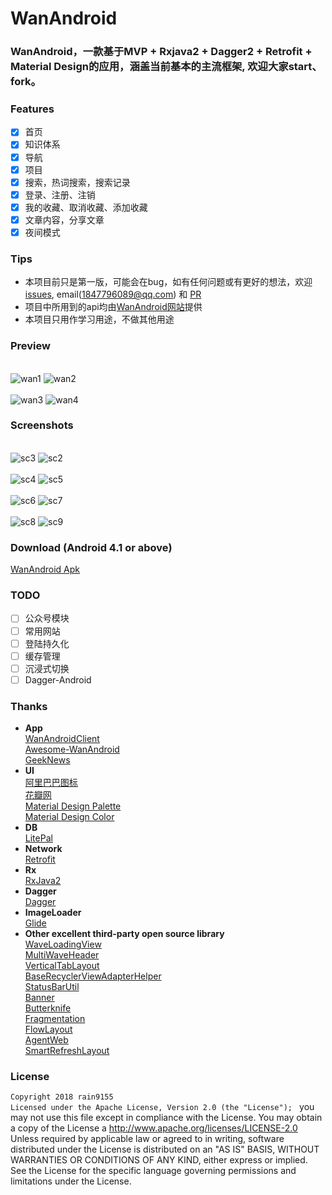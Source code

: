 # WanAndroid
### WanAndroid，一款基于MVP + Rxjava2 + Dagger2 + Retrofit + Material Design的应用，涵盖当前基本的主流框架, 欢迎大家start、fork。
### Features
- [x] 首页
- [x] 知识体系
- [x] 导航
- [x] 项目
- [x] 搜索，热词搜索，搜索记录
- [x] 登录、注册、注销
- [x] 我的收藏、取消收藏、添加收藏
- [x] 文章内容，分享文章
- [x] 夜间模式
### Tips
* 本项目前只是第一版，可能会在bug，如有任何问题或有更好的想法，欢迎[issues](https://github.com/rain9155/WanAndroid/issues), email([1847796089@qq.com]("")) 和 [PR](https://github.com/rain9155/WanAndroid/pulls)
* 项目中所用到的api均由[WanAndroid网站](http://www.wanandroid.com/blog/show/2)提供
* 本项目只用作学习用途，不做其他用途 
### Preview
<br> ![wan1](/screenshots/wan1.gif) ![wan2](/screenshots/wan2.gif) <br>
 <br> ![wan3](/screenshots/wan3.gif) ![wan4](/screenshots/wan4.gif) <br>
### Screenshots
 <br> ![sc3](/screenshots/sc3.png) ![sc2](/screenshots/sc2.png) <br>
 <br> ![sc4](/screenshots/sc4.png) ![sc5](/screenshots/sc5.png)<br>
 <br>![sc6](/screenshots/sc6.png) ![sc7](/screenshots/sc7.png)<br>
  <br>![sc8](/screenshots/sc8.png) ![sc9](/screenshots/sc9.png)<br>
### Download (Android 4.1 or above)
[WanAndroid Apk](https://github.com/rain9155/WanAndroid/releases/download/v1.0/app-release.apk)
### TODO
- [ ] 公众号模块
- [ ] 常用网站
- [ ] 登陆持久化
- [ ] 缓存管理
- [ ] 沉浸式切换
- [ ] Dagger-Android
### Thanks
* **App** <br>
[WanAndroidClient](https://github.com/wangzailfm/WanAndroidClient) <br> 
[Awesome-WanAndroid](https://github.com/JsonChao/Awesome-WanAndroid) <br>
[GeekNews](https://github.com/codeestX/GeekNews) <br>
* **UI** <br>
[阿里巴巴图标](http://www.iconfont.cn/home/index) <br> 
[花瓣网](http://huaban.com/)<br>
[Material Design Palette](http://huaban.com/)<br>
[Material Design Color](https://www.materialui.co/colors)<br>
* **DB** <br>
[LitePal](https://github.com/LitePalFramework/LitePal) <br>
* **Network** <br>
[Retrofit](https://github.com/square/retrofit) <br>
* **Rx** <br>
[RxJava2](https://github.com/ReactiveX/RxJava) <br>
* **Dagger** <br>
[Dagger](https://github.com/google/dagger) <br>
* **ImageLoader** <br>
[Glide](https://github.com/bumptech/glide)<br>
* **Other excellent third-party open source library** <br>
[WaveLoadingView](https://github.com/tangqi92/WaveLoadingView)<br>
[MultiWaveHeader](https://github.com/scwang90/MultiWaveHeader)<br>
[VerticalTabLayout](https://github.com/qstumn/VerticalTabLayout)<br>
[BaseRecyclerViewAdapterHelper](https://github.com/CymChad/BaseRecyclerViewAdapterHelper)<br>
[StatusBarUtil](https://github.com/laobie/StatusBarUtil)<br>
[Banner](https://github.com/youth5201314/banner)<br>
[Butterknife](https://github.com/JakeWharton/butterknife)<br>
[Fragmentation](https://github.com/YoKeyword/Fragmentation)<br>
[FlowLayout](https://github.com/hongyangAndroid/FlowLayout)<br>
[AgentWeb](https://github.com/Justson/AgentWeb)<br>
[SmartRefreshLayout](https://github.com/scwang90/SmartRefreshLayout)<br>
### License
```Copyright 2018 rain9155``` <br>
 ```Licensed under the Apache License, Version 2.0 (the "License"); ```
 you may not use this file except in compliance with the License.
 You may obtain a copy of the License a
 http://www.apache.org/licenses/LICENSE-2.0
 Unless required by applicable law or agreed to in writing, software
 distributed under the License is distributed on an "AS IS" BASIS,
 WITHOUT WARRANTIES OR CONDITIONS OF ANY KIND, either express or implied.
 See the License for the specific language governing permissions and
   limitations under the License.
